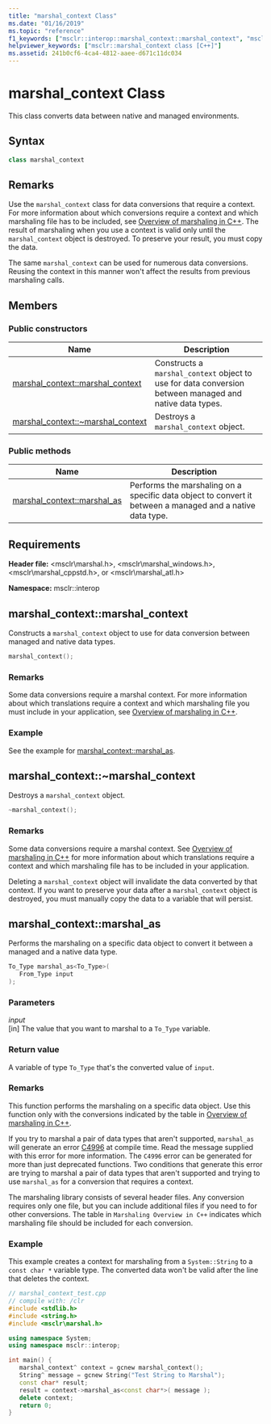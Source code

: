 ```yaml
---
title: "marshal_context Class"
ms.date: "01/16/2019"
ms.topic: "reference"
f1_keywords: ["msclr::interop::marshal_context::marshal_context", "msclr::interop::marshal_context::marshal_as" ]
helpviewer_keywords: ["msclr::marshal_context class [C++]"]
ms.assetid: 241b0cf6-4ca4-4812-aaee-d671c11dc034
---
```

# marshal_context Class

This class converts data between native and managed environments.

## Syntax

```cpp
class marshal_context
```

## Remarks

Use the `marshal_context` class for data conversions that require a context. For more information about which conversions require a context and which marshaling file has to be included, see [Overview of marshaling in C++](../dotnet/overview-of-marshaling-in-cpp.md). The result of marshaling when you use a context is valid only until the `marshal_context` object is destroyed. To preserve your result, you must copy the data.

The same `marshal_context` can be used for numerous data conversions. Reusing the context in this manner won't affect the results from previous marshaling calls.

## Members

### Public constructors

|Name|Description| 
|---------|-----------| 
|[marshal_context::marshal_context](#marshal-context)|Constructs a `marshal_context` object to use for data conversion between managed and native data types.| 
|[marshal_context::~marshal_context](#tilde-marshal-context)|Destroys a `marshal_context` object.| 

### Public methods

|Name|Description| 
|---------|-----------| 
|[marshal_context::marshal_as](#marshal-as)|Performs the marshaling on a specific data object to convert it between a managed and a native data type.| 


## Requirements

**Header file:** \<msclr\marshal.h>, \<msclr\marshal_windows.h>, \<msclr\marshal_cppstd.h>, or \<msclr\marshal_atl.h>

**Namespace:** msclr::interop

## <a name="marshal-context"></a>marshal_context::marshal_context

Constructs a `marshal_context` object to use for data conversion between managed and native data types.

```cpp
marshal_context();
```

### Remarks

Some data conversions require a marshal context. For more information about which translations require a context and which marshaling file you must include in your application, see [Overview of marshaling in C++](../dotnet/overview-of-marshaling-in-cpp.md).

### Example

See the example for [marshal_context::marshal_as](../dotnet/marshal-context-marshal-as.md).


## <a name="tilde-marshal-context"></a>marshal_context::~marshal_context

Destroys a `marshal_context` object.

```cpp
~marshal_context();
```

### Remarks

Some data conversions require a marshal context. See [Overview of marshaling in C++](../dotnet/overview-of-marshaling-in-cpp.md) for more information about which translations require a context and which marshaling file has to be included in your application.

Deleting a `marshal_context` object will invalidate the data converted by that context. If you want to preserve your data after a `marshal_context` object is destroyed, you must manually copy the data to a variable that will persist.

## <a name="marshal-as"></a>marshal_context::marshal_as

Performs the marshaling on a specific data object to convert it between a managed and a native data type.

```cpp
To_Type marshal_as<To_Type>(
   From_Type input
);
```

### Parameters

*input*<br/>
[in] The value that you want to marshal to a `To_Type` variable.

### Return value

A variable of type `To_Type` that's the converted value of `input`.

### Remarks

This function performs the marshaling on a specific data object. Use this function only with the conversions indicated by the table in [Overview of marshaling in C++](../dotnet/overview-of-marshaling-in-cpp.md).

If you try to marshal a pair of data types that aren't supported, `marshal_as` will generate an error [C4996](../error-messages/compiler-warnings/compiler-warning-level-3-c4996.md) at compile time. Read the message supplied with this error for more information. The `C4996` error can be generated for more than just deprecated functions. Two conditions that generate this error are trying to marshal a pair of data types that aren't supported and trying to use `marshal_as` for a conversion that requires a context.

The marshaling library consists of several header files. Any conversion requires only one file, but you can include additional files if you need to for other conversions. The table in `Marshaling Overview in C++` indicates which marshaling file should be included for each conversion.

### Example

This example creates a context for marshaling from a `System::String` to a `const char *` variable type. The converted data won't be valid after the line that deletes the context.

```cpp
// marshal_context_test.cpp
// compile with: /clr
#include <stdlib.h>
#include <string.h>
#include <msclr\marshal.h>

using namespace System;
using namespace msclr::interop;

int main() {
   marshal_context^ context = gcnew marshal_context();
   String^ message = gcnew String("Test String to Marshal");
   const char* result;
   result = context->marshal_as<const char*>( message );
   delete context;
   return 0;
}
```